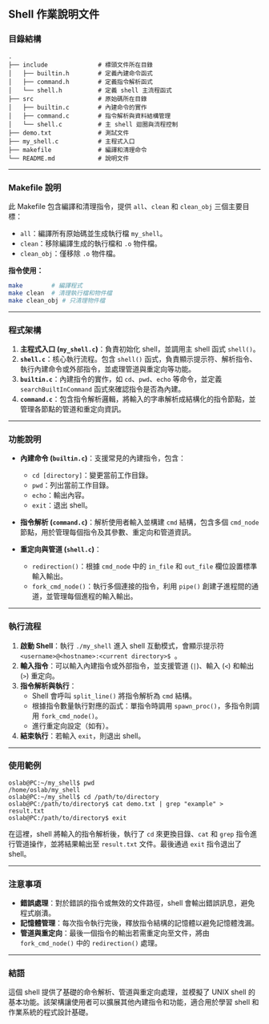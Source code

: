 ## Shell 作業說明文件

### 目錄結構

```plaintext
.
├── include              # 標頭文件所在目錄
│   ├── builtin.h        # 定義內建命令函式
│   ├── command.h        # 定義指令解析函式
│   └── shell.h          # 定義 shell 主流程函式
├── src                  # 原始碼所在目錄
│   ├── builtin.c        # 內建命令的實作
│   ├── command.c        # 指令解析與資料結構管理
│   └── shell.c          # 主 shell 迴圈與流程控制
├── demo.txt             # 測試文件
├── my_shell.c           # 主程式入口
├── makefile             # 編譯和清理命令
└── README.md            # 說明文件
```

---

### Makefile 說明

此 Makefile 包含編譯和清理指令，提供 `all`、`clean` 和 `clean_obj` 三個主要目標：

- `all`：編譯所有原始碼並生成執行檔 `my_shell`。
- `clean`：移除編譯生成的執行檔和 `.o` 物件檔。
- `clean_obj`：僅移除 `.o` 物件檔。

**指令使用：**
```bash
make        # 編譯程式
make clean  # 清理執行檔和物件檔
make clean_obj # 只清理物件檔
```

---

### 程式架構

1. **主程式入口 (`my_shell.c`)**：負責初始化 shell，並調用主 shell 函式 `shell()`。
2. **`shell.c`**：核心執行流程。包含 `shell()` 函式，負責顯示提示符、解析指令、執行內建命令或外部指令，並處理管道與重定向等功能。
3. **`builtin.c`**：內建指令的實作，如 `cd`、`pwd`、`echo` 等命令，並定義 `searchBuiltInCommand` 函式來確認指令是否為內建。
4. **`command.c`**：包含指令解析邏輯，將輸入的字串解析成結構化的指令節點，並管理各節點的管道和重定向資訊。

---

### 功能說明

- **內建命令 (`builtin.c`)**：支援常見的內建指令，包含：
  - `cd [directory]`：變更當前工作目錄。
  - `pwd`：列出當前工作目錄。
  - `echo`：輸出內容。
  - `exit`：退出 shell。

- **指令解析 (`command.c`)**：解析使用者輸入並構建 `cmd` 結構，包含多個 `cmd_node` 節點，用於管理每個指令及其參數、重定向和管道資訊。

- **重定向與管道 (`shell.c`)**：
  - `redirection()`：根據 `cmd_node` 中的 `in_file` 和 `out_file` 欄位設置標準輸入輸出。
  - `fork_cmd_node()`：執行多個連接的指令，利用 `pipe()` 創建子進程間的通道，並管理每個進程的輸入輸出。

---

### 執行流程

1. **啟動 Shell**：執行 `./my_shell` 進入 shell 互動模式，會顯示提示符 `<username>@<hostname>:<current directory>$ `。
2. **輸入指令**：可以輸入內建指令或外部指令，並支援管道 (`|`)、輸入 (`<`) 和輸出 (`>`) 重定向。
3. **指令解析與執行**：
   - Shell 會呼叫 `split_line()` 將指令解析為 `cmd` 結構。
   - 根據指令數量執行對應的函式：單指令時調用 `spawn_proc()`，多指令則調用 `fork_cmd_node()`。
   - 進行重定向設定（如有）。
4. **結束執行**：若輸入 `exit`，則退出 shell。

---

### 使用範例

```shell
oslab@PC:~/my_shell$ pwd
/home/oslab/my_shell
oslab@PC:~/my_shell$ cd /path/to/directory
oslab@PC:/path/to/directory$ cat demo.txt | grep "example" > result.txt
oslab@PC:/path/to/directory$ exit
```

在這裡，shell 將輸入的指令解析後，執行了 `cd` 來更換目錄、`cat` 和 `grep` 指令進行管道操作，並將結果輸出至 `result.txt` 文件。最後通過 `exit` 指令退出了 shell。

---

### 注意事項

- **錯誤處理**：對於錯誤的指令或無效的文件路徑，shell 會輸出錯誤訊息，避免程式崩潰。
- **記憶體管理**：每次指令執行完後，釋放指令結構的記憶體以避免記憶體洩漏。
- **管道與重定向**：最後一個指令的輸出若需重定向至文件，將由 `fork_cmd_node()` 中的 `redirection()` 處理。

---

### 結語

這個 shell 提供了基礎的命令解析、管道與重定向處理，並模擬了 UNIX shell 的基本功能。該架構讓使用者可以擴展其他內建指令和功能，適合用於學習 shell 和作業系統的程式設計基礎。
